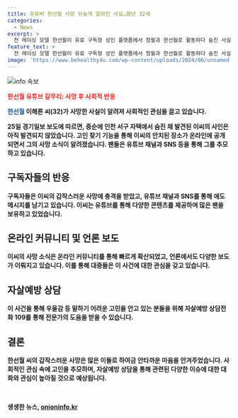 ```yaml
---
title: 유튜버 한선월 사망 뒤늦게 알려진 사실…향년 32세
categories:
  - News
excerpt: >
  전 레이싱 모델 한선월이 유료 구독형 성인 플랫폼에서 청월과 한선월로 활동하다 숨진 사실이 알려졌다. 그의 숨은 이유는 알려지지 않았지만 팬들은 유튜브와 SNS를 통해 조용히 그를 추모하고 있다. ※우울증 등 고민이 있는 경우 109전화로 상담을 받을 수 있다. (문단 요약 150자)
feature_text: >
  전 레이싱 모델 한선월이 유료 구독형 성인 플랫폼에서 청월과 한선월로 활동하다 숨진 사실이 알려졌다. 그의 숨은 이유는 알려지지 않았지만 팬들은 유튜브와 SNS를 통해 조용히 그를 추모하고 있다. ※우울증 등 고민이 있는 경우 109전화로 상담을 받을 수 있다. (문단 요약 150자)
image: 'https://www.behealthy4u.com/wp-content/uploads/2024/06/unnamed-file.png'
---
```


<p><img src="https://www.behealthy4u.com/wp-content/uploads/2024/06/unnamed-file.png" alt="info 속보" /></p>

<p><b><span style="color: #ee2323;">한선월 유튜브 갈무리: 사망 후 사회적 반응</span></b></p>

<p><b><span style="color: #1a5490;">한선월 </span><b>이해른 씨(32)가 사망한 사실이 알려져 사회적인 관심을 끌고 있습니다. </p>

<p>25일 경기일보 보도에 따르면, 중순에 인천 서구 자택에서 숨진 채 발견된 이씨의 사인은 아직 발견되지 않았습니다. 고인 찾기 기능을 통해 이씨의 안치된 장소가 온라인에 공개되면서 그의 사망 소식이 알려졌습니다. 팬들은 유튜브 채널과 SNS 등을 통해 그를 추모하고 있습니다.</p>

<h2 data-ke-size="size26">구독자들의 반응</h2>

<p>구독자들은 이씨의 갑작스러운 사망에 충격을 받았고, 유튜브 채널과 SNS를 통해 애도 메시지를 남기고 있습니다. 이씨는 유튜브를 통해 다양한 콘텐츠를 제공하며 많은 팬을 보유하고 있었습니다.</p>

<h2 data-ke-size="size26">온라인 커뮤니티 및 언론 보도</h2>

<p>이씨의 사망 소식은 온라인 커뮤니티를 통해 빠르게 확산되었고, 언론에서도 다양한 보도가 이뤄지고 있습니다. 이를 통해 대중들은 이 사건에 대한 관심을 갖고 있습니다.</p>

<h2 data-ke-size="size26">자살예방 상담</h2>

<p>이 사건을 통해 우울감 등 말하기 어려운 고민을 안고 있는 분들을 위해 자살예방 상담전화 109를 통해 전문가의 도움을 받을 수 있습니다.</p>

<h2 data-ke-size="size26">결론</h2>

<p>한선월 씨의 갑작스러운 사망은 많은 이들로 하여금 안타까운 마음을 안겨주었습니다. 사회적인 관심 속에 고인을 추모하며, 자살예방 상담을 통해 관련된 다양한 이슈에 대한 대화와 관심이 높아질 것으로 예상됩니다. </p>

<p data-ke-size="size16">&nbsp;</p>
생생한 뉴스, <a href="https://onioninfo.kr" rel="dofollow">onioninfo.kr</a>


